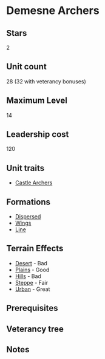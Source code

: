 # Demesne Archers

## Stars
2

## Unit count
28 (32 with veterancy bonuses)

## Maximum Level
14

## Leadership cost
120

## Unit traits
* [Castle Archers](../../unit-traits/castle-archers.md)

## Formations
* [Dispersed](../../formations/dispersed.md)
* [Wings](../../formations/wings.md)
* [Line](../../formations/line.md)

## Terrain Effects
* [Desert](../../terrain-effects/desert) - Bad
* [Plains](../../terrain-effects/plains) - Good
* [Hills](../../terrain-effects/hills) - Bad
* [Steppe](../../terrain-effects/steppe) - Fair
* [Urban](../../terrain-effects/urban) - Great

## Prerequisites

## Veterancy tree

## Notes
